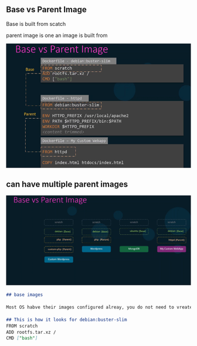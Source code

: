 ## Base vs Parent Image 
Base is built from scatch

parent image is one an image is built from 

![Base Image](https://github.com/sheyijojo/Docker_CERT/blob/main/_assets/base_vs_parent_image.png?raw=true)

## can have multiple parent images
![MultipleImage](https://github.com/sheyijojo/Docker_CERT/blob/main/_assets/parent_images.png?raw=true)


```md
## base images

Most OS habve their images configured alreay, you do not need to vreate any of your own.

## This is how it looks for debian:buster-slim
FROM scratch
ADD rootfs.tar.xz /
CMD ["bash"]


```